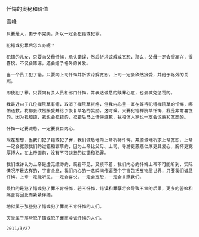 忏悔的奥秘和价值

雪峰


    只要是人，由于不完美，所以一定会犯错或犯罪。

    犯错或犯罪后怎么办呢？

    犯错的儿女，只要向父母忏悔，承认错误，然后祈求谅解或宽恕，那么，父母一定会很高兴，很喜悦，不仅会原谅，还会给予格外的关爱。

    当一个员工犯了错，只要向上司忏悔并祈求谅解宽恕，上司一定会欣然接受，并给予格外的关照。

    即使犯了罪，只要向有关人员和部门忏悔，并表达诚恳的赎罪心意，也会减免惩罚的。

    我最近由于几位禅院草有错，取消了禅院草资格，但我内心里一直在等待犯错禅院草的忏悔，哪怕道歉，我都会欣然接受并给予恢复草名的奖励，这时候，只要犯错禅院草忏悔，我是非常喜悦的，因为我知道，我也会犯错的，犯错后马上忏悔道歉，我相信大家也一定会谅解和宽恕的。

    忏悔一定要诚恳，一定要发自内心。

    现在想想，当我们犯了错或犯了罪，我们诚恳地向上帝祈祷忏悔，并虔诚地祈求上帝宽恕，上帝一定会宽恕我们的过错和罪孽的，因为上帝比父母、上司、导游更慈悲仁厚更具爱心，胸怀更宽厚博大，在上帝面前，没有不可饶恕的过错和犯罪。

    我们或许认为上帝是虚无缥缈的，既看不见，又摸不着，我们内心的忏悔上帝不可能听到，实际情况不是这样的，宇宙全息，我们内心的一念瞬间传遍整个宇宙包括反物质世界，只要我们诚恳忏悔，上帝一定能听见，一定会喜悦，一定会宽恕，一定会关照我们。

    最怕的是犯了错或犯了罪不肯忏悔，若不忏悔，错误和罪孽将会导致不幸的后果，更多的苦恼和痛苦将因此而紧紧伴随。

    地狱属于那些犯了错或犯了罪而不肯忏悔的人们。

    天堂属于那些犯了错或犯了罪而虔诚忏悔的人们。

    2011/3/27



